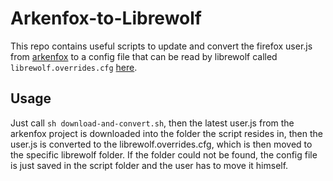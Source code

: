 # Arkenfox-to-Librewolf

This repo contains useful scripts to update and convert the firefox user.js from [arkenfox](https://github.com/arkenfox/user.js) to a config file that can be read by librewolf called `librewolf.overrides.cfg` [here](https://librewolf.net/docs/settings/).

## Usage

Just call `sh download-and-convert.sh`, then the latest user.js from the arkenfox project is downloaded into the folder the script resides in, then the user.js is converted to the librewolf.overrides.cfg, which is then moved to the specific librewolf folder.
If the folder could not be found, the config file is just saved in the script folder and the user has to move it himself.
